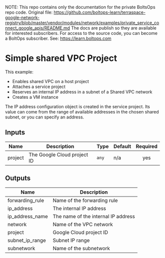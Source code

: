 <!-- note marker start -->
NOTE: This repo contains only the documentation for the private BoltsOps repo code.
Original file: https://github.com/boltops-learn/terraspace-google-network-registry/blob/master/vendor/modules/network/examples/private_service_connect_google_apis/README.md
The docs are publish so they are available for interested subscribers.
For access to the source code, you can become a BoltOps subscriber.
See: https://learn.boltops.com

<!-- note marker end -->

# Simple shared VPC Project

This example:

* Enables shared VPC on a host project
* Attaches a service project
* Reserves an internal IP address in a subnet of a Shared VPC network
* Creates a VM instance

The IP address configuration object is created in the service
project. Its value can come from the range of available addresses in
the chosen shared subnet, or you can specify an address.


<!-- BEGINNING OF PRE-COMMIT-TERRAFORM DOCS HOOK -->
## Inputs

| Name | Description | Type | Default | Required |
|------|-------------|------|---------|:--------:|
| project | The Google Cloud project ID | `any` | n/a | yes |

## Outputs

| Name | Description |
|------|-------------|
| forwarding\_rule | Name of the forwarding rule |
| ip\_address | The internal IP address |
| ip\_address\_name | The name of the internal IP address |
| network | Name of the VPC network |
| project | Google Cloud project ID |
| subnet\_ip\_range | Subnet IP range |
| subnetwork | Name of the subnetwork |

<!-- END OF PRE-COMMIT-TERRAFORM DOCS HOOK -->
